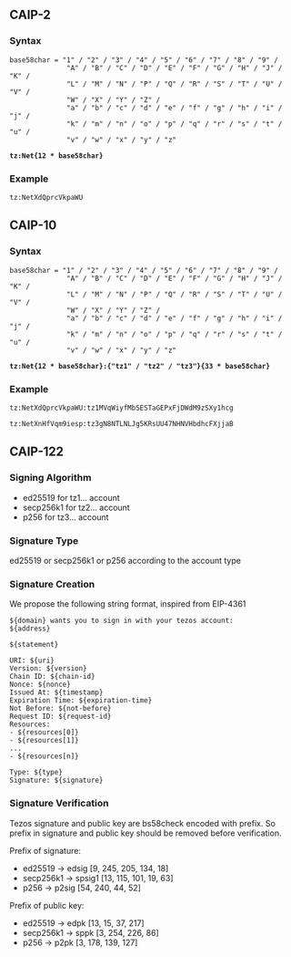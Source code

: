 ## CAIP-2
### Syntax
```
base58char = "1" / "2" / "3" / "4" / "5" / "6" / "7" / "8" / "9" /
              "A" / "B" / "C" / "D" / "E" / "F" / "G" / "H" / "J" / "K" /
              "L" / "M" / "N" / "P" / "Q" / "R" / "S" / "T" / "U" / "V" /
              "W" / "X" / "Y" / "Z" /
              "a" / "b" / "c" / "d" / "e" / "f" / "g" / "h" / "i" / "j" /
              "k" / "m" / "n" / "o" / "p" / "q" / "r" / "s" / "t" / "u" /
              "v" / "w" / "x" / "y" / "z"
```
**`tz:Net{12 * base58char}`**

### Example
`tz:NetXdQprcVkpaWU`

## CAIP-10
### Syntax

```
base58char = "1" / "2" / "3" / "4" / "5" / "6" / "7" / "8" / "9" /
              "A" / "B" / "C" / "D" / "E" / "F" / "G" / "H" / "J" / "K" /
              "L" / "M" / "N" / "P" / "Q" / "R" / "S" / "T" / "U" / "V" /
              "W" / "X" / "Y" / "Z" /
              "a" / "b" / "c" / "d" / "e" / "f" / "g" / "h" / "i" / "j" /
              "k" / "m" / "n" / "o" / "p" / "q" / "r" / "s" / "t" / "u" /
              "v" / "w" / "x" / "y" / "z"
```

**`tz:Net{12 * base58char}:{"tz1" / "tz2" / "tz3"}{33 * base58char}`**

### Example
`tz:NetXdQprcVkpaWU:tz1MVqWiyfMbSESTaGEPxFjDWdM9zSXy1hcg`

`tz:NetXnHfVqm9iesp:tz3gN8NTLNLJg5KRsUU47NHNVHbdhcFXjjaB`

## CAIP-122

### Signing Algorithm
* ed25519 for tz1... account
* secp256k1 for tz2... account
* p256 for tz3... account

### Signature Type
ed25519 or secp256k1 or p256 according to the account type

### Signature Creation

We propose the following string format, inspired from EIP-4361

```
${domain} wants you to sign in with your tezos account:
${address}

${statement}

URI: ${uri}
Version: ${version}
Chain ID: ${chain-id}
Nonce: ${nonce}
Issued At: ${timestamp}
Expiration Time: ${expiration-time}
Not Before: ${not-before}
Request ID: ${request-id}
Resources:
- ${resources[0]}
- ${resources[1]}
...
- ${resources[n]}

Type: ${type}
Signature: ${signature}
```

### Signature Verification
Tezos signature and public key are bs58check encoded with prefix. 
So prefix in signature and public key should be removed before verification.

Prefix of signature:
* ed25519 -> edsig [9, 245, 205, 134, 18]
* secp256k1 -> spsig1 [13, 115, 101, 19, 63]
* p256 -> p2sig [54, 240, 44, 52]

Prefix of public key:
* ed25519 -> edpk [13, 15, 37, 217]
* secp256k1 -> sppk [3, 254, 226, 86]
* p256 -> p2pk [3, 178, 139, 127]
